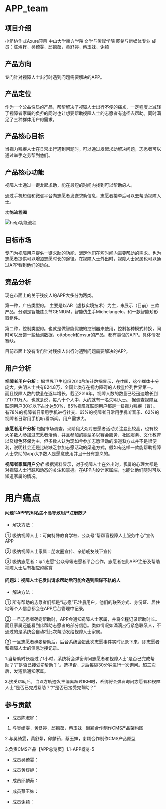 # APP_team

## 项目介绍

小组协作式Axure项目 中山大学南方学院 文学与传媒学院 网络与新媒体专业 成员：陈淑铧，吴绮雯，邱麟茹，黄舒婷，蔡玉妹，谢颖

## 产品方向

专门针对视障人士出行时遇到问题需要解决的APP。

## 产品定位

作为一个公益性质的产品，帮帮解决了视障人士出行不便的痛点，一定程度上减轻了视障者家属的负担的同时也让想要帮助视障人士的志愿者有途径去帮助。同时满足了三种群体用户的需求。

## 产品核心目标

当视力残疾人士在日常出行遇到问题时，可以通过发起求助解决问题，志愿者可以通过举手之劳帮到他们。

## 产品核心功能

视障人士通过一键发起求助，能在最短的时间内找到可以帮助的人。

通过手机短信和微信平台向志愿者发送求助信息，志愿者接单后可以去帮助视障人士。

**功能流程图**

![help功能流程](https://images.gitee.com/uploads/images/2019/1216/182716_7f5cf513_1532308.png "help.png")

## 目标市场

专门为视障用户提供一键求助的功能，满足他们在短时间内需要帮助的需求。也为志愿者提供可以增加志愿时长的途径。在视障人士外出时，视障人士家属也可以通过APP看到他们的动向。

## 竞品分析

现在市面上的关于残疾人的APP大多分为两类。 

第一种，广告类型的。 主要是以AR（虚拟实境技术）为主，来展示（目前）三款产品，分别是智能膝关节GENIUM，智能仿生手Michelangelo，和一款智能矫形器组件。

第二种，控制类型的。也就是做智能假肢的控制器来使用，控制各种模式转换，同时可以反馈一些检测数据，ottobock和ossur的产品，都有类似的APP。具体情况暂缺。

目前市面上没有专门针对残疾人出行时遇到问题需要解决的APP。

## 用户分析

**视障者用户分析：**
据世界卫生组织2010的统计数据显示，在中国，这个群体十分庞大。失明人士共有824.8万，全国此类存在视力障碍的人数量位列世界第一。
 
而且视障人数的数量在逐年增长，截至2016年，视障人数的数量已经迅速增长到了1731万人，也就是说，每八十个人中，大约就有一名失明人士。
据调查视障互联网用户30岁以下占比达50%，85%视障互联网用户都是一级视力残疾（盲）。有78%的视障者日常用手机进行社交、65%的视障者日常用手机听音乐、62%的视障者日常用手机听/看新闻。用户需求大。

**志愿者用户分析**
根据市场调查，现阶段大众对志愿者活动关注度比较高，也有较大多数人参加过志愿者活动，并且参加的类型多以赛会服务、社区服务、文化教育以及绿色环保为主。但多数人认为现如今参加志愿活动的渠道和方式并不是很便利，说明社会还是比较缺乏参加志愿活动的渠道方式，假如有这样一款能帮助视障人士求助的app大多数人是愿意使用并且十分有意义的。

**视障者家属用户分析**
根据资料显示，对于视障人士在外出时，家属的心理大都是对视障人士行踪和动态的关注和掌握。在APP内设计家属端，也能让他们随时可以知道家属的情况。


# 用户痛点

#### 问题1:APP的知名度不高导致用户注册数少

+ 解决方法：

① 吸纳视障人士：可向特殊教育学校、公众号“帮帮盲视障人士服务中心”宣传APP
         
② 吸纳视障人士家属：朋友圈宣传、亲朋戚友线下宣传

③ 吸纳志愿者：与“i志愿”公众号等志愿者平台合作，志愿者在此APP注册及帮助视障人士后有相应的奖赏


#### 问题2：视障人士在发出请求帮助后可能会遇到图谋不轨的人

+ 解决方法：

① 所有帮助的志愿者们都是“i志愿”已注册用户，他们的联系方式、身份证、居住地等个人信息都会在APP后台管理中记录。

② 一旦志愿者确定帮助时，APP会通知视障人士家属，并将全程记录帮助时长。而且家属还能看到此帮助志愿者的部分信息。类似情况如滴滴出行紧急联系人，不通过的是系统会自动将此次帮助发给视障人士家属。

③ 一旦志愿者确定帮助后，后台系统会把此次志愿事件实时记录下来，即志愿者和视障人士的信息对接记录。

1.当帮助时长超过了1小时，系统将会弹窗询问志愿者和视障人士“是否已完成帮助？”/“是否已接受完帮助？”。选择否，之后每隔30分钟进行一次询问。超三次后，发短信通知家属。

2.接受帮助后，当双方轨迹发生偏离超过1KM时，系统将会弹窗询问志愿者和视障人士“是否已完成帮助？”/“是否已接受完帮助？”

## 参与贡献

- 成员陈淑铧：

1. 与吴绮雯，黄舒婷，邱麟茹，蔡玉妹，谢颖合作制作CMS产品架构图

2.与吴绮雯，黄舒婷，邱麟茹，蔡玉妹，谢颖合作制作CMS产品原型

3.负责CMS产品【APP总览页】1.1-APP概览-5

- 成员吴绮雯：

- 成员黄舒婷：

- 成员邱麟茹：

- 成员蔡玉妹：

- 成员谢颖：
